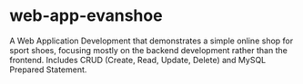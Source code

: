 # web-app-evanshoe
A Web Application Development that demonstrates a simple online shop for sport shoes, focusing mostly on the backend development rather than the frontend. Includes CRUD (Create, Read, Update, Delete) and MySQL Prepared Statement.
